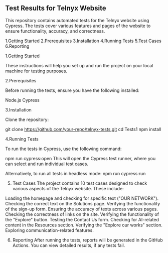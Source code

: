## Test Results for Telnyx Website

This repository contains automated tests for the Telnyx website using Cypress. The tests cover various features and pages of the website to ensure functionality, accuracy, and correctness.

1.Getting Started
2.Prerequisites
3.Installation
4.Running Tests
5.Test Cases
6.Reporting

1.Getting Started

These instructions will help you set up and run the project on your local machine for testing purposes.

2.Prerequisites

Before running the tests, ensure you have the following installed:

Node.js
Cypress

3.Installation

Clone the repository:

git clone https://github.com/your-repo/telnyx-tests.git
cd Tests1
npm install

4.Running Tests

To run the tests in Cypress, use the following command:

npm run cypress:open
This will open the Cypress test runner, where you can select and run individual test cases.

Alternatively, to run all tests in headless mode:
npm run cypress:run

5. Test Cases
The project contains 10 test cases designed to check various aspects of the Telnyx website. These include:

Loading the homepage and checking for specific text ("OUR NETWORK").
Checking the correct text on the Solutions page.
Verifying the functionality of the sign-up form.
Ensuring the accuracy of texts across various pages.
Checking the correctness of links on the site.
Verifying the functionality of the "Explore" button.
Testing the Contact Us form.
Checking for AI-related content in the Resources section.
Verifying the "Explore our works" section.
Exploring communication-related features.

6. Reporting
After running the tests, reports will be generated in the GitHub Actions. You can view detailed results, if any tests fail.
